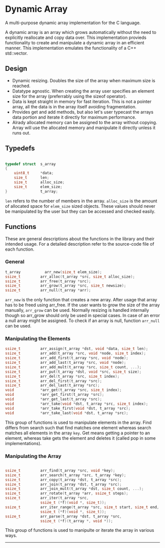# Dynamic Array

A multi-purpose dynamic array implementation for the C language.

A dynamic array is an array which grows automatically without the need to
explicitly reallocate and copy data over. This implementation provieds
functionality to create and manipulate a dynamic array in an efficient
manner. This implementation emulates the functionality of a C++ std::vector.

## Design

-   Dynamic resizing. Doubles the size of the array when maximum size
    is reached.
-   Datatype agnostic. When creating the array user specifies an element size
    for the array (preferrably using the sizeof operator).
-   Data is kept straight in memory for fast iteration. This is not a pointer
    array, all the data is in the array itself avoiding fragmentation.
-   Provides get and add methods, but also let's user typecast the arrays data
    portion and iterate it directly for maximum performance.
-   Alrady allocated memory can be assigned to the array without copying. Array
    will use the allocated memory and manipulate it directly unless it runs out.

## Typedefs

```c

typedef struct  s_array
{
    uint8_t     *data;
    size_t      len;
    size_t      alloc_size;
    size_t      elem_size;
}               t_array;

```

`len` refers to the number of members in the array. `alloc_size` is the amount
of allocated space for `elem_size` sized objects. These values should never be
manipulated by the user but they can be accessed and checked easily.

## Functions

These are general descriptions about the functions in the library and their
intended usage. For a detailed description refer to the source-code file
of each function.

### General

```c
t_array           arr_new(size_t elem_size);
ssize_t         arr_alloc(t_array *src, size_t alloc_size);
ssize_t         arr_free(t_array *src);
ssize_t         arr_grow(t_array *src, size_t newsize);
ssize_t         arr_null(t_array *arr);
```

`arr_new` is the only function that creates a new array. After usage that array has
to be freed using arr_free. If the user wants to grow the size of the array
manually, `arr_grow` can be used. Normally resizing is handled internally though so
arr_grow should only be used in special cases. In case of an error a null array
might be assigned. To check if an array is null, function `arr_null` can be used.

### Manipulating the Elements

```c
ssize_t         arr_assign(t_array *dst, void *data, size_t len);
ssize_t         arr_add(t_array *src, void *node, size_t index);
ssize_t         arr_add_first(t_array *src, void *node);
ssize_t         arr_add_last(t_array *src, void *node);
ssize_t         arr_add_mult(t_array *src, size_t count, ...);
ssize_t         arr_put(t_array *dst, void *src, size_t size);
ssize_t         arr_del(t_array *src, size_t index);
ssize_t         arr_del_first(t_array *src);
ssize_t         arr_del_last(t_array *src);
void            *arr_get(t_array *src, size_t index);
void            *arr_get_first(t_array *src);
void            *arr_get_last(t_array *src);
void            *arr_take(void *dst, t_array *src, size_t index);
void            *arr_take_first(void *dst, t_array *src);
void            *arr_take_last(void *dst, t_array *src);
```

This group of functions is used to manipulate elements in the array. Find
differs from search such that find matches one element whereas search matches
all elements in the array `key`. Get means getting a pointer to an element,
whereas take gets the element and deletes it (called pop in some
implementations).

### Manipulating the Array

```c

ssize_t         arr_find(t_array *src, void *key);
ssize_t         arr_search(t_array *src, t_array *key);
ssize_t         arr_copy(t_array *dst, t_array *src);
ssize_t         arr_join(t_array *dst, t_array *src);
ssize_t         arr_join_mult(t_array *dst, size_t count, ...);
ssize_t         arr_rotate(t_array *arr, ssize_t steps);
ssize_t         arr_iter(t_array *src,
                ssize_t (*f)(void *, size_t));
ssize_t         arr_iter_range(t_array *src, size_t start, size_t end,
                ssize_t (*f)(void *, size_t));
ssize_t         arr_parse(t_array *dst, t_array *src,
                ssize_t (*f)(t_array *, void *));

```

This group of functions is used to manipulte or iterate the array in various
ways.

-------------------------------------------------------------------------------
